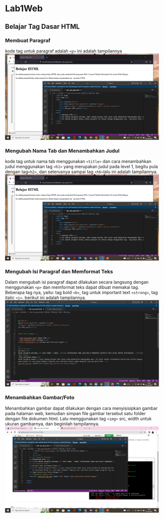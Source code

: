 # Lab1Web
## Belajar Tag Dasar HTML

### Membuat Paragraf 
kode tag untuk paragraf adalah `<p>`
ini adalah tampilannya
![gambar1](screenshot/ss1.png)

### Mengubah Nama Tab dan Menambahkan Judul
kode tag untuk nama tab menggunakan `<title>` dan cara menambahkan judul menggunakan tag `<h1>` yang merupakan judul pada level 1, begitu pula dengan tag`<h2>`, dan seterusnya sampai tag `<h6>`lalu ini adalah tampilannya.
![gambar2](screenshot/ss2.png)

### Mengubah Isi Paragraf dan Memformat Teks
Dalam mengubah isi paragraf dapat dilakukan secara langsung dengan menggunakan `<p>` dan memformat teks dapat dibuat memakai tag. Beberapa tag nya, yaitu: tag bold `<b>`, tag untuk important text `<strong>`, tag italic `<i>`. berikut ini adalah tampilannya.
![gambar3](screenshot/ss3.png)

### Menambahkan Gambar/Foto
Menambahkan gambar dapat dilakukan dengan cara menyisisipkan gambar pada halaman web, kemudian
simpan file gambar tersebut satu folder dengan file dokumen html. Lalu menggunakan tag `<img>` src, width untuk ukuran gambarnya, dan beginilah tampilannya.
![gambar4](screenshot/ss4.png) 

